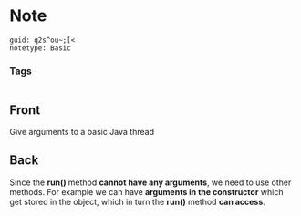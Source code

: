 # Note
```
guid: q2s^ou~;[<
notetype: Basic
```

### Tags
```
```

## Front
Give arguments to a basic Java thread

## Back
Since the <b>run() </b>method <b>cannot have any arguments</b>, we need to use other methods. For example we can have <b>arguments in the constructor</b> which get stored in the object, which in turn the <b>run()</b> method <b>can access</b>.
